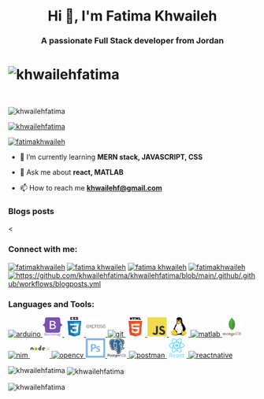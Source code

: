  <h1 align="center">Hi 👋, I'm Fatima Khwaileh</h1>
<h3 align="center">A passionate Full Stack developer from Jordan</h3>

<h1> <img align="center" width="600" height="400" src="https://media2.giphy.com/media/PI3QGKFN6XZUCMMqJm/200w.gif?cid=82a1493bduekukpvspjwku4ibghiy64wnqaq7egtugmjwnsc&rid=200w.gif&ct=g" alt="khwailehfatima"/></h1>

<br/>
<p align="left"> <img src="https://komarev.com/ghpvc/?username=khwailehfatima&label=Profile%20views&color=0e75b6&style=flat" alt="khwailehfatima" /> </p>

<p align="left"> <a href="https://github.com/ryo-ma/github-profile-trophy"><img src="https://github-profile-trophy.vercel.app/?username=khwailehfatima" alt="khwailehfatima" /></a> </p>

<p align="left"> <a href="https://twitter.com/fatimakhwaileh" target="blank"><img src="https://img.shields.io/twitter/follow/fatimakhwaileh?logo=twitter&style=for-the-badge" alt="fatimakhwaileh" /></a> </p>

- 🌱 I’m currently learning **MERN stack, JAVASCRIPT, CSS**

- 💬 Ask me about **react, MATLAB**

- 📫 How to reach me **khwailehf@gmail.com**

### Blogs posts
<!-- BLOG-POST-LIST:START -->
<!-- BLOG-POST-LIST:END -->

<
<h3 align="left">Connect with me:</h3>
<p align="left">
<a href="https://twitter.com/fatimakhwaileh" target="blank"><img align="center" src="https://raw.githubusercontent.com/rahuldkjain/github-profile-readme-generator/master/src/images/icons/Social/twitter.svg" alt="fatimakhwaileh" height="30" width="40" /></a>
<a href="https://linkedin.com/in/fatima khwaileh" target="blank"><img align="center" src="https://raw.githubusercontent.com/rahuldkjain/github-profile-readme-generator/master/src/images/icons/Social/linked-in-alt.svg" alt="fatima khwaileh" height="30" width="40" /></a>
<a href="https://fb.com/fatima khwaileh" target="blank"><img align="center" src="https://raw.githubusercontent.com/rahuldkjain/github-profile-readme-generator/master/src/images/icons/Social/facebook.svg" alt="fatima khwaileh" height="30" width="40" /></a>
<a href="https://instagram.com/fatimakhwaileh" target="blank"><img align="center" src="https://raw.githubusercontent.com/rahuldkjain/github-profile-readme-generator/master/src/images/icons/Social/instagram.svg" alt="fatimakhwaileh" height="30" width="40" /></a>
<a href="/https://github.com/khwailehfatima/khwailehfatima/blob/main/.github/.github/workflows/blogposts.yml" target="blank"><img align="center" src="https://raw.githubusercontent.com/rahuldkjain/github-profile-readme-generator/master/src/images/icons/Social/rss.svg" alt="https://github.com/khwailehfatima/khwailehfatima/blob/main/.github/.github/workflows/blogposts.yml" height="30" width="40" /></a>
</p>

<h3 align="left">Languages and Tools:</h3>
<p align="left"> <a href="https://www.arduino.cc/" target="_blank" rel="noreferrer"> <img src="https://cdn.worldvectorlogo.com/logos/arduino-1.svg" alt="arduino" width="40" height="40"/> </a> <a href="https://getbootstrap.com" target="_blank" rel="noreferrer"> <img src="https://raw.githubusercontent.com/devicons/devicon/master/icons/bootstrap/bootstrap-plain-wordmark.svg" alt="bootstrap" width="40" height="40"/> </a> <a href="https://www.w3schools.com/css/" target="_blank" rel="noreferrer"> <img src="https://raw.githubusercontent.com/devicons/devicon/master/icons/css3/css3-original-wordmark.svg" alt="css3" width="40" height="40"/> </a> <a href="https://expressjs.com" target="_blank" rel="noreferrer"> <img src="https://raw.githubusercontent.com/devicons/devicon/master/icons/express/express-original-wordmark.svg" alt="express" width="40" height="40"/> </a> <a href="https://git-scm.com/" target="_blank" rel="noreferrer"> <img src="https://www.vectorlogo.zone/logos/git-scm/git-scm-icon.svg" alt="git" width="40" height="40"/> </a> <a href="https://www.w3.org/html/" target="_blank" rel="noreferrer"> <img src="https://raw.githubusercontent.com/devicons/devicon/master/icons/html5/html5-original-wordmark.svg" alt="html5" width="40" height="40"/> </a> <a href="https://developer.mozilla.org/en-US/docs/Web/JavaScript" target="_blank" rel="noreferrer"> <img src="https://raw.githubusercontent.com/devicons/devicon/master/icons/javascript/javascript-original.svg" alt="javascript" width="40" height="40"/> </a> <a href="https://www.linux.org/" target="_blank" rel="noreferrer"> <img src="https://raw.githubusercontent.com/devicons/devicon/master/icons/linux/linux-original.svg" alt="linux" width="40" height="40"/> </a> <a href="https://www.mathworks.com/" target="_blank" rel="noreferrer"> <img src="https://upload.wikimedia.org/wikipedia/commons/2/21/Matlab_Logo.png" alt="matlab" width="40" height="40"/> </a> <a href="https://www.mongodb.com/" target="_blank" rel="noreferrer"> <img src="https://raw.githubusercontent.com/devicons/devicon/master/icons/mongodb/mongodb-original-wordmark.svg" alt="mongodb" width="40" height="40"/> </a> <a href="https://nim-lang.org/" target="_blank" rel="noreferrer"> <img src="https://www.vectorlogo.zone/logos/nim-lang/nim-lang-icon.svg" alt="nim" width="40" height="40"/> </a> <a href="https://nodejs.org" target="_blank" rel="noreferrer"> <img src="https://raw.githubusercontent.com/devicons/devicon/master/icons/nodejs/nodejs-original-wordmark.svg" alt="nodejs" width="40" height="40"/> </a> <a href="https://opencv.org/" target="_blank" rel="noreferrer"> <img src="https://www.vectorlogo.zone/logos/opencv/opencv-icon.svg" alt="opencv" width="40" height="40"/> </a> <a href="https://www.photoshop.com/en" target="_blank" rel="noreferrer"> <img src="https://raw.githubusercontent.com/devicons/devicon/master/icons/photoshop/photoshop-line.svg" alt="photoshop" width="40" height="40"/> </a> <a href="https://www.postgresql.org" target="_blank" rel="noreferrer"> <img src="https://raw.githubusercontent.com/devicons/devicon/master/icons/postgresql/postgresql-original-wordmark.svg" alt="postgresql" width="40" height="40"/> </a> <a href="https://postman.com" target="_blank" rel="noreferrer"> <img src="https://www.vectorlogo.zone/logos/getpostman/getpostman-icon.svg" alt="postman" width="40" height="40"/> </a> <a href="https://reactjs.org/" target="_blank" rel="noreferrer"> <img src="https://raw.githubusercontent.com/devicons/devicon/master/icons/react/react-original-wordmark.svg" alt="react" width="40" height="40"/> </a> <a href="https://reactnative.dev/" target="_blank" rel="noreferrer"> <img src="https://reactnative.dev/img/header_logo.svg" alt="reactnative" width="40" height="40"/> </a> </p>




<p><img align="left" src="https://github-readme-stats.vercel.app/api/top-langs?username=khwailehfatima&show_icons=true&locale=en&layout=compact" alt="khwailehfatima" /></p>

<p>&nbsp;<img align="center" src="https://github-readme-stats.vercel.app/api?username=khwailehfatima&show_icons=true&locale=en" alt="khwailehfatima" /></p>

<p><img align="center" src="https://github-readme-streak-stats.herokuapp.com/?user=khwailehfatima&" alt="khwailehfatima" /></p>


